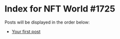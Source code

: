 # Index for NFT World #1725
Posts will be displayed in the order below:

- [Your first post](./001-first.md)

